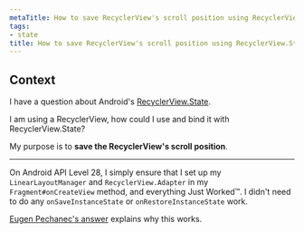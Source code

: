 ```yaml
---
metaTitle: How to save RecyclerView's scroll position using RecyclerView.State
tags:
- state
title: How to save RecyclerView's scroll position using RecyclerView.State
---
```


## Context

I have a question about Android's [RecyclerView.State](http://developer.android.com/reference/android/support/v7/widget/RecyclerView.State.html).


I am using a RecyclerView, how could I use and bind it with RecyclerView.State?


My purpose is to **save the RecyclerView's scroll position**.



---

On Android API Level 28, I simply ensure that I set up my `LinearLayoutManager` and `RecyclerView.Adapter` in my `Fragment#onCreateView` method, and everything Just Worked™️. I didn't need to do any `onSaveInstanceState` or `onRestoreInstanceState` work.


[Eugen Pechanec's answer](https://stackoverflow.com/a/54461502/9636) explains why this works.

